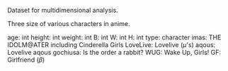 Dataset for multidimensional analysis.

Three size of various characters in anime.

age: int
height: int
weight: int
B: int
W: int
H: int
type: character
imas: THE IDOLM@ATER including Cinderella Girls
LoveLive: Lovelive ($\mu$'s)
aqous: Lovelive aqous
gochiusa: Is the order a rabbit?
WUG: Wake Up, Girls!
GF: Girlfriend ($\beta$)


